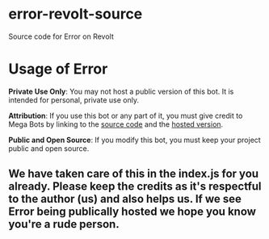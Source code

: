 # error-revolt-source
Source code for Error on Revolt

# Usage of Error
**Private Use Only**: You may not host a public version of this bot. It is intended for personal, private use only.

**Attribution**: If you use this bot or any part of it, you must give credit to Mega Bots by linking to the [source code](https://github.com/mu-mega-bots/error-revolt-source/tree/main) and the [hosted version](https://app.revolt.chat/bot/01J83YX2FBJMJZ4QW0MXSF1H33).

 **Public and Open Source**: If you modify this bot, you must keep your project public and open source.
## We have taken care of this in the index.js for you already. Please keep the credits as it's respectful to the author (us) and also helps us. If we see Error being publically hosted we hope you know you're a rude person.
